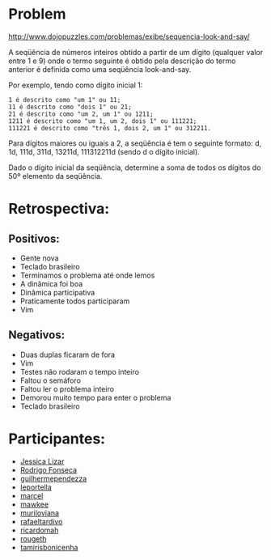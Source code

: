 Problem
=======

http://www.dojopuzzles.com/problemas/exibe/sequencia-look-and-say/

A seqüência de números inteiros obtido a partir de um dígito (qualquer valor entre 1 e 9) onde o termo seguinte é obtido pela descrição do termo anterior é definida como uma seqüência look-and-say.

Por exemplo, tendo como dígito inicial 1:

    1 é descrito como "um 1" ou 11;
    11 é descrito como "dois 1" ou 21;
    21 é descrito como "um 2, um 1" ou 1211;
    1211 é descrito como "um 1, um 2, dois 1" ou 111221;
    111221 é descrito como "três 1, dois 2, um 1" ou 312211.

Para dígitos maiores ou iguais a 2, a seqüência é tem o seguinte formato: d, 1d, 111d, 311d, 13211d, 111312211d (sendo d o dígito inicial).

Dado o dígito inicial da seqüência, determine a soma de todos os dígitos do 50º elemento da seqüência.

Retrospectiva:
==============

Positivos:
----------

* Gente nova
* Teclado brasileiro
* Terminamos o problema até onde lemos
* A dinâmica foi boa
* Dinâmica participativa
* Praticamente todos participaram 
* Vim
 
Negativos:
----------
* Duas duplas ficaram de fora
* Vim
* Testes não rodaram o tempo inteiro
* Faltou o semáforo
* Faltou ler o problema inteiro
* Demorou muito tempo para enter o problema
* Teclado brasileiro

Participantes:
==============

* [Jessica Lizar]()
* [Rodrigo Fonseca]()
* [guilhermependezza](https://github.com/guilhermependezza)
* [leportella](https://github.com/leportella)
* [marcel](https://github.com/lecram)
* [mawkee](https://github.com/mawkee)
* [muriloviana](https://github.com/muriloviana)
* [rafaeltardivo](https://github.com/rafaeltardivo)
* [ricardomah](https://github.com/ricardomah)
* [rougeth](https://github.com/rougeth)
* [tamirisbonicenha](https://github.com/tamirisbonicenha)
